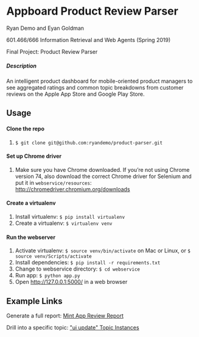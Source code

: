 # Appboard Product Review Parser

Ryan Demo and Eyan Goldman

601.466/666 Information Retrieval and Web Agents (Spring 2019)

Final Project: Product Review Parser

##### Description
An intelligent product dashboard for mobile-oriented product managers to see aggregated ratings and common topic breakdowns from customer reviews on the Apple App Store and Google Play Store.

## Usage

#### Clone the repo
1. `$ git clone git@github.com:ryandemo/product-parser.git`

#### Set up Chrome driver
1. Make sure you have Chrome downloaded. If you’re not using Chrome version 74, also download the correct Chrome driver for Selenium and put it in `webservice/resources`: http://chromedriver.chromium.org/downloads

#### Create a virtualenv
1. Install virtualenv: `$ pip install virtualenv`
2. Create a virtualenv: `$ virtualenv venv`

#### Run the webserver
1. Activate virtualenv: `$ source venv/bin/activate` on Mac or Linux, or `$ source venv/Scripts/activate`
2. Install dependencies: `$ pip install -r requirements.txt`
3. Change to webservice directory: `$ cd webservice`
4. Run app: `$ python app.py`
5. Open http://127.0.0.1:5000/ in a web browser


## Example Links
Generate a full report: [Mint App Review Report](http://127.0.0.1:5000/report?app-name=Mint&app-store-link=https%3A%2F%2Fitunes.apple.com%2Fus%2Fapp%2Fmint-personal-finance-money%2Fid300238550%3Fmt%3D8&play-store-link=https%3A%2F%2Fplay.google.com%2Fstore%2Fapps%2Fdetails%3Fid%3Dcom.mint%26hl%3Den_US)

Drill into a specific topic: ["ui update" Topic Instances](http://127.0.0.1:5000/reviews?rating=1&topic=ui%20update&app-name=Mint&app-store-link=https%3A%2F%2Fitunes.apple.com%2Fus%2Fapp%2Fmint-personal-finance-money%2Fid300238550%3Fmt%3D8&play-store-link=https%3A%2F%2Fplay.google.com%2Fstore%2Fapps%2Fdetails%3Fid%3Dcom.mint%26hl%3Den_US)